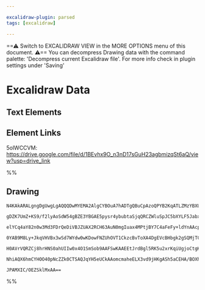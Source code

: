```yaml
---

excalidraw-plugin: parsed
tags: [excalidraw]

---
```

==⚠  Switch to EXCALIDRAW VIEW in the MORE OPTIONS menu of this document. ⚠== You can decompress Drawing data with the command palette: 'Decompress current Excalidraw file'. For more info check in plugin settings under 'Saving'



# Excalidraw Data

## Text Elements
## Element Links
5olWCCVM: https://drive.google.com/file/d/1BEvhx9O_n3nD17sGuH23agbmizqSt6aQ/view?usp=drive_link

%%
## Drawing
```compressed-json
N4KAkARALgngDgUwgLgAQQQDwMYEMA2AlgCYBOuA7hADTgQBuCpAzoQPYB2KqATLZMzYBXUtiRoIACyhQ4zZAHoFAc0JRJQgEYA6bGwC2CgF7N6hbEcK4OCtptbErHALRY8RMpWdx8Q1TdIEfARcZgRmBShcZQUebQAObQBmGjoghH0EDihmbgBtcDBQMBKIEm4IAFY2fAB1AGF6gDUAWVSSyFhECozNBGJiXE1g9tLMbmcAdgAGSe0eSv5SmAnJ

gDZK7UmZ+KS9/f2lyAoSdW54gBZE3YBGAE5pysr4ybubtaSjqQRCZWluSpJC5bXYLF5JabxB5rL7WZQjNDTL7MKCkNgAawQ9RqbFIFQAxDcEESiaNIJpcNh0co0UIOMRsfhcRVUdZmHBcIFsmSIAAzQj4fAAZVgCPQgg8PJRaMxtVOkm4fEKAlRGIQIpgYogEvKX1pfw44VyaBuXzYHOwahWJumSOVEBpwjgAEliMbUHkALpfXnkTKu7gcISCr6E

elYCq4aY82n0w3Md3FDrQeDiVBJZUAX2RCH63AuN0mgIuax4MPtjBY7C4aFeFy+ldYnAAcpwxPmZjd4i9KndQ8wACLpKB5tC8ghhL6aYT0gCiwUy2XdXq+QjggxHxG4hYuj1t6zuSTW9ftRA46Iq0lk8iUZEIjG0yjYbHhCF0BgU/OCCmIChuAAV0Q4O4ACFlCEHgABkACU4HiZwUQuAANDh6mmdFKmcFpsCFVhMDWAAxO4FDMBAKAAfiEdkAF47

0YAB9M8Ly+JkqVHVBx3wSd7WYdw0wKDowFNZUhOVT1CkzcBvToXA4DgEVcBHbgk2gSQMjTCAiD+KBRgYQgyJAylqVjBkcTxCR8V5KzrN07ARC5KBnRHfQRRlLEzIJEliSQJYIDs0gHKcjJDKpR06VMplzPQVkOHZTksh03z/MC5yCIFYVRQ0nUtyS+yEqClzVVleVFVygL8uc1y1Q1LVstsvLsgK6DhANI1tzKlKMgAeQtK1t1tDqKoyAjOCgAjc

H0AVrVQRZCj8hrHNS0ahUIIw0x4O1SmSob9AAFSwKAAEEtJrdBgl5RK5u2xrKqiUgjoCtgKDU3AtzQIMQyuhaCtnelDse56Qje9BOTRKhBpujJ/rB3bUwqEzdN4tFBSQ7gi2mbQLkmd4LiBN4eCheJfKRmp8AATXOW1tGmO5Kg+SoeB4G4eF3E9SiMZ99GUisCCENMMdp49pgzEpsy+8rIf0Zrwvjd0IAR3yaRIFa1sVTbICV4gRQQOAAUV0gSBa

NhiAQX6hmCYHOO40pNcZZk0CTSAQJqYH5eUCkAAomcmaheELX3vd9jHKgASh5aCEHA/BOXh93cC9iEA8T3hk+DsOJIhqAqsxHqoGrd0PvwXzfQmhAI/DA2OGUbnkyyc32NRPmvmwIhdbQRuEC+DhS+4DuzSEKAzzTDuM7muwACsEGwHIhW7uAjZNs3hnYq3O7myk88YXbn3wGvSi6LL0mn6seTslEDFh7p3uDIvTzYNjLYnNfk2jlFDuPred8DG+

JPAMXIC/OEZSklMxAA==
```
%%